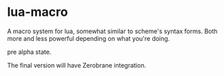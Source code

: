 # lua-macro
A macro system for lua, somewhat similar to scheme's syntax forms. Both more and less powerful depending on what you're doing.

pre alpha state.

The final version will have Zerobrane integration.
